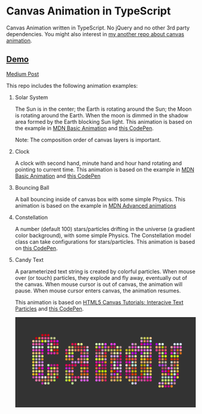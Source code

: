 # Canvas Animation in TypeScript

Canvas Animation written in TypeScript. No jQuery and no other 3rd party dependencies. You might also interest in [my another repo about canvas animation](https://github.com/changhuixu/canvas-animation-step-by-step).

## [Demo](https://canvas-animations.firebaseapp.com/)

[Medium Post](https://medium.com/@changhuixu/canvas-animations-in-typescript-97ba0163cb19)

This repo includes the following animation examples:

1.  Solar System

    The Sun is in the center; the Earth is rotating around the Sun; the Moon is rotating around the Earth. When the moon is dimmed in the shadow area formed by the Earth blocking Sun light. This animation is based on the example in [MDN Basic Animation](https://developer.mozilla.org/en-US/docs/Web/API/Canvas_API/Tutorial/Basic_animations) and [this CodePen](https://codepen.io/anon/pen/bjVvMy).

    Note: The composition order of canvas layers is important.

1.  Clock

    A clock with second hand, minute hand and hour hand rotating and pointing to current time. This animation is based on the example in [MDN Basic Animation](https://developer.mozilla.org/en-US/docs/Web/API/Canvas_API/Tutorial/Basic_animations) and [this CodePen](https://codepen.io/anon/pen/QBjmBW)

1.  Bouncing Ball

    A ball bouncing inside of canvas box with some simple Physics. This animation is based on the example in [MDN Advanced animations](https://developer.mozilla.org/en-US/docs/Web/API/Canvas_API/Tutorial/Advanced_animations)

1.  Constellation

    A number (default 100) stars/particles drifting in the universe (a gradient color background), with some simple Physics. The Constellation model class can take configurations for stars/particles. This animation is based on [this CodePen](https://codepen.io/acauamontiel/pen/mJdnw).

1.  Candy Text

    A parameterized text string is created by colorful particles. When mouse over (or touch) particles, they explode and fly away, eventually out of the canvas. When mouse cursor is out of canvas, the animation will pause. When mouse cursor enters canvas, the animation resumes.

    This animation is based on [HTML5 Canvas Tutorials: Interacive Text Particles](https://www.html5canvastutorials.com/advanced/html5-canvas-interactive-text-particles/) and [this CodePen](https://codepen.io/anon/pen/ZjGqRg).

    ![Candy Text](candy.png)
